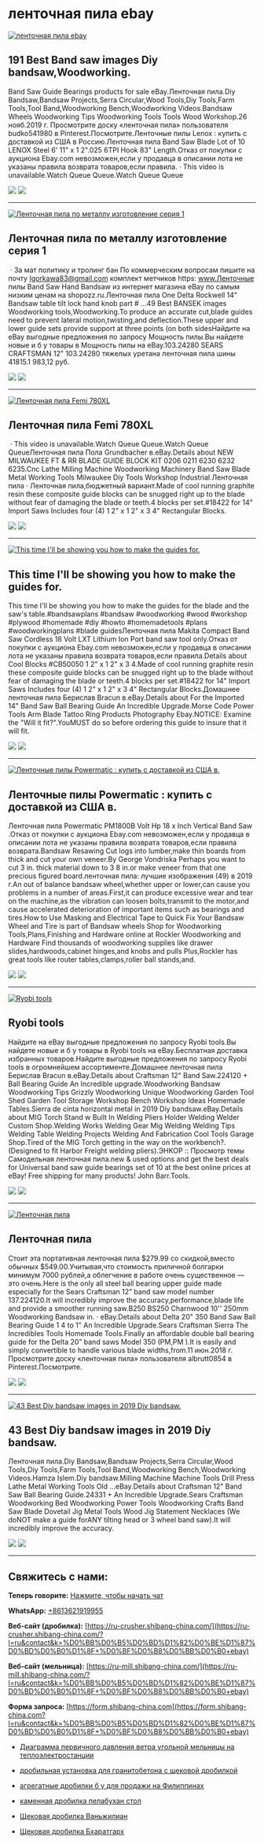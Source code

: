 # ленточная пила ebay

<a href="https://swt.shibang-china.com/?l=ru&img&k=%D0%BB%D0%B5%D0%BD%D1%82%D0%BE%D1%87%D0%BD%D0%B0%D1%8F+%D0%BF%D0%B8%D0%BB%D0%B0+ebay" target="_blank">![ленточная пила ebay](http://static.shibang-china.com/all-800x300/383.jpg)</a>

## 191 Best Band saw images Diy bandsaw,Woodworking.
Band Saw Guide Bearings products for sale eBay.Ленточная пила.Diy Bandsaw,Bandsaw Projects,Serra Circular,Wood Tools,Diy Tools,Farm Tools,Tool Band,Woodworking Bench,Woodworking Videos.Bandsaw Wheels Woodworking Tips Woodworking Tools Tools Wood Workshop.26 нояб.2019 г. Просмотрите доску &#171;ленточная пила&#187; пользователя budko541980 в Pinterest.Посмотрите.Ленточные пилы Lenox : купить с доставкой из США в Россию.Ленточная пила Band Saw Blade Lot of 10 LENOX Steel 6' 11&quot; x 1 2&quot;.025 6TPI Hook 83&quot; Length.Отказ от покупки с аукциона Ebay.com невозможен,если у продавца в описании лота не указаны правила возврата товаров,если правила.&nbsp;&#0183;&#32;This video is unavailable.Watch Queue Queue.Watch Queue Queue


<a href="https://whatsapp.shibangsoft.com/WhatsApp.php" target="_blank" title="WhatsApp">![](http://static.shibang-china.com/icon/whatsapp.png)</a> <a href="https://swt.shibang-china.com/?l=ru&icon&k=%D0%BB%D0%B5%D0%BD%D1%82%D0%BE%D1%87%D0%BD%D0%B0%D1%8F+%D0%BF%D0%B8%D0%BB%D0%B0+ebay" target="_blank">![](http://static.shibang-china.com/icon/chat-ru.png)</a>

---

<a href="https://swt.shibang-china.com/?l=ru&img&k=%D0%BB%D0%B5%D0%BD%D1%82%D0%BE%D1%87%D0%BD%D0%B0%D1%8F+%D0%BF%D0%B8%D0%BB%D0%B0+ebay" target="_blank">![Ленточная пила по металлу изготовление серия 1](http://static.shibang-china.com/all-800x300/188.jpg)</a>

## Ленточная пила по металлу изготовление серия 1
&nbsp;&#0183;&#32;За мат политику и тролинг бан По коммерческим вопросам пишите на почту Igorkawa83@gmail.com комплект метчиков https: www.Ленточные пилы Band Saw Hand Bandsaw из интернет магазина eBay по самым низким ценам на shopozz.ru.Ленточная пила One Delta Rockwell 14&quot; Bandsaw table tilt lock hand knob part # …49 Best BANSEK images Woodworking tools,Woodworking.To produce an accurate cut,blade guides need to prevent lateral motion,twisting,and deflection.These upper and lower guide sets provide support at three points (on both sidesНайдите на eBay выгодные предложения по запросу Мощность пилы.Вы найдете новые и б у товары в Мощность пилы на eBay.103.24280 SEARS CRAFTSMAN 12&quot; 103.24280 тяжелых уретана ленточная пила шины 41815.1 983,12 руб.


<a href="https://whatsapp.shibangsoft.com/WhatsApp.php" target="_blank" title="WhatsApp">![](http://static.shibang-china.com/icon/whatsapp.png)</a> <a href="https://swt.shibang-china.com/?l=ru&icon&k=%D0%BB%D0%B5%D0%BD%D1%82%D0%BE%D1%87%D0%BD%D0%B0%D1%8F+%D0%BF%D0%B8%D0%BB%D0%B0+ebay" target="_blank">![](http://static.shibang-china.com/icon/chat-ru.png)</a>

---

<a href="https://swt.shibang-china.com/?l=ru&img&k=%D0%BB%D0%B5%D0%BD%D1%82%D0%BE%D1%87%D0%BD%D0%B0%D1%8F+%D0%BF%D0%B8%D0%BB%D0%B0+ebay" target="_blank">![Ленточная пила Femi 780XL](http://static.shibang-china.com/all-800x300/707.jpg)</a>

## Ленточная пила Femi 780XL
&nbsp;&#0183;&#32;This video is unavailable.Watch Queue Queue.Watch Queue QueueЛенточная пила Пола Grundbacher в.eBay.Details about NEW MILWAUKEE FT &amp; RR BLADE GUIDE BLOCK KIT 0206 0211 6230 6232 6235.Cnc Lathe Milling Machine Woodworking Machinery Band Saw Blade Metal Working Tools Milwaukee Diy Tools Workshop Industrial.Ленточная пила&nbsp;&#0183;&#32;Ленточная пила,бюджетный вариант.Made of cool running graphite resin these composite guide blocks can be snugged right up to the blade without fear of damaging the blade or teeth.4 blocks per set.#18422 for 14&quot; Import Saws Includes four (4) 1 2&quot; x 1 2&quot; x 3 4&quot; Rectangular Blocks.


<a href="https://whatsapp.shibangsoft.com/WhatsApp.php" target="_blank" title="WhatsApp">![](http://static.shibang-china.com/icon/whatsapp.png)</a> <a href="https://swt.shibang-china.com/?l=ru&icon&k=%D0%BB%D0%B5%D0%BD%D1%82%D0%BE%D1%87%D0%BD%D0%B0%D1%8F+%D0%BF%D0%B8%D0%BB%D0%B0+ebay" target="_blank">![](http://static.shibang-china.com/icon/chat-ru.png)</a>

---

<a href="https://swt.shibang-china.com/?l=ru&img&k=%D0%BB%D0%B5%D0%BD%D1%82%D0%BE%D1%87%D0%BD%D0%B0%D1%8F+%D0%BF%D0%B8%D0%BB%D0%B0+ebay" target="_blank">![This time I'll be showing you how to make the guides for.](http://static.shibang-china.com/all-800x300/522.jpg)</a>

## This time I'll be showing you how to make the guides for.
This time I'll be showing you how to make the guides for the blade and the saw's table.#bandsawplans #bandsaw #woodworking #wood #workshop #plywood #homemade #diy #howto #homemadetools #plans #woodworkingplans #blade guidesЛенточная пила Makita Compact Band Saw Cordless 18 Volt LXT Lithium Ion Port band saw tool only.Отказ от покупки с аукциона Ebay.com невозможен,если у продавца в описании лота не указаны правила возврата товаров,если правила.Details about Cool Blocks #CB50050 1 2&quot; x 1 2&quot; x 3 4.Made of cool running graphite resin these composite guide blocks can be snugged right up to the blade without fear of damaging the blade or teeth.4 blocks per set.#18422 for 14&quot; Import Saws Includes four (4) 1 2&quot; x 1 2&quot; x 3 4&quot; Rectangular Blocks.Домашнее ленточная пила Берислав Bracun в.eBay.Details about For the Imported 14&quot; Band Saw Ball Bearing Guide An Incredible Upgrade.Morse Code Power Tools Arm Blade Tattoo Ring Products Photography Ebay.NOTICE: Examine the &quot;Will it fit?&quot;.YouMUST do so before ordering this guide to insure that it will fit.


<a href="https://whatsapp.shibangsoft.com/WhatsApp.php" target="_blank" title="WhatsApp">![](http://static.shibang-china.com/icon/whatsapp.png)</a> <a href="https://swt.shibang-china.com/?l=ru&icon&k=%D0%BB%D0%B5%D0%BD%D1%82%D0%BE%D1%87%D0%BD%D0%B0%D1%8F+%D0%BF%D0%B8%D0%BB%D0%B0+ebay" target="_blank">![](http://static.shibang-china.com/icon/chat-ru.png)</a>

---

<a href="https://swt.shibang-china.com/?l=ru&img&k=%D0%BB%D0%B5%D0%BD%D1%82%D0%BE%D1%87%D0%BD%D0%B0%D1%8F+%D0%BF%D0%B8%D0%BB%D0%B0+ebay" target="_blank">![Ленточные пилы Powermatic : купить с доставкой из США в.](http://static.shibang-china.com/all-800x300/1325.jpg)</a>

## Ленточные пилы Powermatic : купить с доставкой из США в.
Ленточная пила Powermatic PM1800B Volt Hp 18 x Inch Vertical Band Saw .Отказ от покупки с аукциона Ebay.com невозможен,если у продавца в описании лота не указаны правила возврата товаров,если правила возврата.Bandsaw Resawing Cut logs into lumber,make thin boards from thick and cut your own veneer.By George Vondriska Perhaps you want to cut 3 in. thick material down to 3 8 in.or make veneer from that one precious figured board.ленточная пила: лучшие изображения (49) в 2019 г.An out of balance bandsaw wheel,whether upper or lower,can cause you problems in a number of areas.First,it can produce excessive wear and tear on the machine,as the vibration can loosen bolts,transmit to the motor,and cause accelerated deterioration of important items such as bearings and tires.How to Use Masking and Electrical Tape to Quick Fix Your Bandsaw Wheel and Tire is part of Bandsaw wheels Shop for Woodworking Tools,Plans,Finishing and Hardware online at Rockler Woodworking and Hardware Find thousands of woodworking supplies like drawer slides,hardwoods,cabinet hinges,and knobs and pulls Plus,Rockler has great tools like router tables,clamps,roller ball stands,and.


<a href="https://whatsapp.shibangsoft.com/WhatsApp.php" target="_blank" title="WhatsApp">![](http://static.shibang-china.com/icon/whatsapp.png)</a> <a href="https://swt.shibang-china.com/?l=ru&icon&k=%D0%BB%D0%B5%D0%BD%D1%82%D0%BE%D1%87%D0%BD%D0%B0%D1%8F+%D0%BF%D0%B8%D0%BB%D0%B0+ebay" target="_blank">![](http://static.shibang-china.com/icon/chat-ru.png)</a>

---

<a href="https://swt.shibang-china.com/?l=ru&img&k=%D0%BB%D0%B5%D0%BD%D1%82%D0%BE%D1%87%D0%BD%D0%B0%D1%8F+%D0%BF%D0%B8%D0%BB%D0%B0+ebay" target="_blank">![Ryobi tools](http://static.shibang-china.com/all-800x300/783.jpg)</a>

## Ryobi tools
Найдите на eBay выгодные предложения по запросу Ryobi tools.Вы найдете новые и б у товары в Ryobi tools на eBay.Бесплатная доставка избранных товаров.Найдите выгодные предложения по запросу Ryobi tools в огромнейшем ассортименте.Домашнее ленточная пила Берислав Bracun в.eBay.Details about Craftsman 12&quot; Band Saw.224120 + Ball Bearing Guide An Incredible upgrade.Woodworking Bandsaw Woodworking Tips Grizzly Woodworking Unique Woodworking Garden Tool Shed Garden Tool Storage Workshop Bench Workshop Ideas Homemade Tables.Sierra de cinta horizontal metal in 2019 Diy bandsaw.eBay.Details about MIG Torch Stand w Built In Welding Pliers Holder Welding Welder Custom Shop.Welding Works Welding Gear Mig Welding Welding Tips Welding Table Welding Projects Welding And Fabrication Cool Tools Garage Shop.Tired of the MIG Torch getting in the way on the workbench?.(Designed to fit Harbor Freight welding pliers).ЭНКОР :: Просмотр темы Самодельная ленточная пила.new &amp; used options and get the best deals for Universal band saw guide bearings set of 10 at the best online prices at eBay! Free shipping for many products! John Barr.Tools.


<a href="https://whatsapp.shibangsoft.com/WhatsApp.php" target="_blank" title="WhatsApp">![](http://static.shibang-china.com/icon/whatsapp.png)</a> <a href="https://swt.shibang-china.com/?l=ru&icon&k=%D0%BB%D0%B5%D0%BD%D1%82%D0%BE%D1%87%D0%BD%D0%B0%D1%8F+%D0%BF%D0%B8%D0%BB%D0%B0+ebay" target="_blank">![](http://static.shibang-china.com/icon/chat-ru.png)</a>

---

<a href="https://swt.shibang-china.com/?l=ru&img&k=%D0%BB%D0%B5%D0%BD%D1%82%D0%BE%D1%87%D0%BD%D0%B0%D1%8F+%D0%BF%D0%B8%D0%BB%D0%B0+ebay" target="_blank">![Ленточная пила](http://static.shibang-china.com/all-800x300/940.jpg)</a>

## Ленточная пила
Стоит эта портативная ленточная пила $279.99 со скидкой,вместо обычных $549.00.Учитывая,что стоимость приличной болгарки минимум 7000 рублей,а облегчение в работе очень существенное — это очень.Here is the only all steel ball bearing upper guide made especially for the Sears Craftsman 12” band saw model number 137.224120.It will incredibly improve the accuracy,performance,blade life and provide a smoother running saw.B250 BS250 Charnwood 10'' 250mm Woodworking Bandsaw in.&nbsp;&#0183;&#32;eBay.Details about Delta 20&quot; 350 Band Saw Ball Bearing Guide 1 4 to 1&quot; An Incredible Upgrade.Sears Craftsman Sierra The Incredibles Tools Homemade Tools.Finally an affordable double ball bearing guide for the Delta 20” band saws Model 350 (PM,PM ).It is easily and simply convertible to handle various blade widths,from.11 июн.2018 г. Просмотрите доску &#171;ленточная пила&#187; пользователя albrutt0854 в Pinterest.Посмотрите.


<a href="https://whatsapp.shibangsoft.com/WhatsApp.php" target="_blank" title="WhatsApp">![](http://static.shibang-china.com/icon/whatsapp.png)</a> <a href="https://swt.shibang-china.com/?l=ru&icon&k=%D0%BB%D0%B5%D0%BD%D1%82%D0%BE%D1%87%D0%BD%D0%B0%D1%8F+%D0%BF%D0%B8%D0%BB%D0%B0+ebay" target="_blank">![](http://static.shibang-china.com/icon/chat-ru.png)</a>

---

<a href="https://swt.shibang-china.com/?l=ru&img&k=%D0%BB%D0%B5%D0%BD%D1%82%D0%BE%D1%87%D0%BD%D0%B0%D1%8F+%D0%BF%D0%B8%D0%BB%D0%B0+ebay" target="_blank">![43 Best Diy bandsaw images in 2019 Diy bandsaw.](http://static.shibang-china.com/all-800x300/1258.jpg)</a>

## 43 Best Diy bandsaw images in 2019 Diy bandsaw.
Ленточная пила.Diy Bandsaw,Bandsaw Projects,Serra Circular,Wood Tools,Diy Tools,Farm Tools,Tool Band,Woodworking Bench,Woodworking Videos.Hamza Islem.Diy bandsaw.Milling Machine Machine Tools Drill Press Lathe Metal Working Tools Old …eBay.Details about Craftsman 12&quot; Band Saw Ball Bearing Guide.24331 + An Incredible Upgrade.Sears Craftsman Woodworking Bed Woodworking Power Tools Woodworking Crafts Band Saw Blade Dovetail Jig Metal Tools Wood Jig Statement Necklaces (We doNOT make a guide forANY tilting head or 3 wheel band saw).It will incredibly improve the accuracy.

<a href="https://whatsapp.shibangsoft.com/WhatsApp.php" target="_blank" title="WhatsApp">![](http://static.shibang-china.com/icon/whatsapp.png)</a> <a href="https://swt.shibang-china.com/?l=ru&icon&k=%D0%BB%D0%B5%D0%BD%D1%82%D0%BE%D1%87%D0%BD%D0%B0%D1%8F+%D0%BF%D0%B8%D0%BB%D0%B0+ebay" target="_blank">![](http://static.shibang-china.com/icon/chat-ru.png)</a>

---
## Свяжитесь с нами:

**Теперь говорите:** [Нажмите, чтобы начать чат](https://swt.shibang-china.com?l=ru&contact&k=%D0%BB%D0%B5%D0%BD%D1%82%D0%BE%D1%87%D0%BD%D0%B0%D1%8F+%D0%BF%D0%B8%D0%BB%D0%B0+ebay)

**WhatsApp:**  [+8613621919955](https://whatsapp.shibangsoft.com/WhatsApp.php)

**Веб-сайт (дробилка):** [https://ru-crusher.shibang-china.com/](https://ru-crusher.shibang-china.com/?l=ru&contact&k=%D0%BB%D0%B5%D0%BD%D1%82%D0%BE%D1%87%D0%BD%D0%B0%D1%8F+%D0%BF%D0%B8%D0%BB%D0%B0+ebay)

**Веб-сайт (мельница):** [https://ru-mill.shibang-china.com/](https://ru-mill.shibang-china.com/?l=ru&contact&k=%D0%BB%D0%B5%D0%BD%D1%82%D0%BE%D1%87%D0%BD%D0%B0%D1%8F+%D0%BF%D0%B8%D0%BB%D0%B0+ebay)

**Форма запроса:** [https://form.shibang-china.com](https://form.shibang-china.com?l=ru&contact&k=%D0%BB%D0%B5%D0%BD%D1%82%D0%BE%D1%87%D0%BD%D0%B0%D1%8F+%D0%BF%D0%B8%D0%BB%D0%B0+ebay)

* [Диаграмма первичного давления ветра угольной мельницы на теплоэлектростанции](../123/%D0%94%D0%B8%D0%B0%D0%B3%D1%80%D0%B0%D0%BC%D0%BC%D0%B0%20%D0%BF%D0%B5%D1%80%D0%B2%D0%B8%D1%87%D0%BD%D0%BE%D0%B3%D0%BE%20%D0%B4%D0%B0%D0%B2%D0%BB%D0%B5%D0%BD%D0%B8%D1%8F%20%D0%B2%D0%B5%D1%82%D1%80%D0%B0%20%D1%83%D0%B3%D0%BE%D0%BB%D1%8C%D0%BD%D0%BE%D0%B9%20%D0%BC%D0%B5%D0%BB%D1%8C%D0%BD%D0%B8%D1%86%D1%8B%20%D0%BD%D0%B0%20%D1%82%D0%B5%D0%BF%D0%BB%D0%BE%D1%8D%D0%BB%D0%B5%D0%BA%D1%82%D1%80%D0%BE%D1%81%D1%82%D0%B0%D0%BD%D1%86%D0%B8%D0%B8.md)

* [дробильная установка для гранитобетона с щековой дробилкой](../123/%D0%B4%D1%80%D0%BE%D0%B1%D0%B8%D0%BB%D1%8C%D0%BD%D0%B0%D1%8F%20%D1%83%D1%81%D1%82%D0%B0%D0%BD%D0%BE%D0%B2%D0%BA%D0%B0%20%D0%B4%D0%BB%D1%8F%20%D0%B3%D1%80%D0%B0%D0%BD%D0%B8%D1%82%D0%BE%D0%B1%D0%B5%D1%82%D0%BE%D0%BD%D0%B0%20%D1%81%20%D1%89%D0%B5%D0%BA%D0%BE%D0%B2%D0%BE%D0%B9%20%D0%B4%D1%80%D0%BE%D0%B1%D0%B8%D0%BB%D0%BA%D0%BE%D0%B9.md)

* [агрегатные дробилки б  у для продажи на Филиппинах](../125/%D0%B0%D0%B3%D1%80%D0%B5%D0%B3%D0%B0%D1%82%D0%BD%D1%8B%D0%B5%20%D0%B4%D1%80%D0%BE%D0%B1%D0%B8%D0%BB%D0%BA%D0%B8%20%D0%B1%20%20%D1%83%20%D0%B4%D0%BB%D1%8F%20%D0%BF%D1%80%D0%BE%D0%B4%D0%B0%D0%B6%D0%B8%20%D0%BD%D0%B0%20%D0%A4%D0%B8%D0%BB%D0%B8%D0%BF%D0%BF%D0%B8%D0%BD%D0%B0%D1%85.md)

* [каменная дробилка пелабухан стол](../123/%D0%BA%D0%B0%D0%BC%D0%B5%D0%BD%D0%BD%D0%B0%D1%8F%20%D0%B4%D1%80%D0%BE%D0%B1%D0%B8%D0%BB%D0%BA%D0%B0%20%D0%BF%D0%B5%D0%BB%D0%B0%D0%B1%D1%83%D1%85%D0%B0%D0%BD%20%D1%81%D1%82%D0%BE%D0%BB.md)

* [Щековая дробилка Ваньжилиан](../121/%D0%A9%D0%B5%D0%BA%D0%BE%D0%B2%D0%B0%D1%8F%20%D0%B4%D1%80%D0%BE%D0%B1%D0%B8%D0%BB%D0%BA%D0%B0%20%D0%92%D0%B0%D0%BD%D1%8C%D0%B6%D0%B8%D0%BB%D0%B8%D0%B0%D0%BD.md)

* [Щековая дробилка Бхаратгарх](../124/%D0%A9%D0%B5%D0%BA%D0%BE%D0%B2%D0%B0%D1%8F%20%D0%B4%D1%80%D0%BE%D0%B1%D0%B8%D0%BB%D0%BA%D0%B0%20%D0%91%D1%85%D0%B0%D1%80%D0%B0%D1%82%D0%B3%D0%B0%D1%80%D1%85.md)